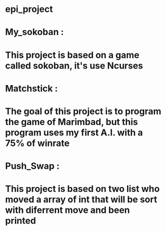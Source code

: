 # epi_project

# My_sokoban : 
# 	This project is based on a game called sokoban, it's use Ncurses

# Matchstick :
#	The goal of this project is to program the game of Marimbad, but this program uses my first A.I. with a 75% of winrate

# Push_Swap :
#	This project is based on two list who moved a array of int that will be sort with diferrent move and been printed
